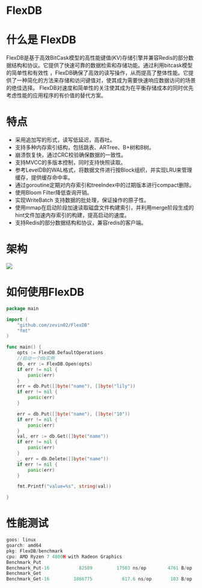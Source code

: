 # FlexDB

# 什么是 FlexDB 

FlexDB是基于高效BitCask模型的高性能键值(KV)存储引擎并兼容Redis的部分数据结构和协议。它提供了快速可靠的数据检索和存储功能。通过利用bitcask模型的简单性和有效性
，FlexDB确保了高效的读写操作，从而提高了整体性能。它提供了一种简化的方法来存储和访问键值对，使其成为需要快速响应数据访问的场景的绝佳选择。
FlexDB对速度和简单性的关注使其成为在平衡存储成本的同时优先考虑性能的应用程序的有价值的替代方案。



# 特点
- 采用追加写的形式，读写低延迟，高吞吐。
- 支持多种内存索引结构，包括跳表、ARTree、B+树和B树。
- 崩溃恢复快，通过CRC校验确保数据的一致性。
- 支持MVCC的多版本控制，同时支持快照读取。
- 参考LevelDB的WAL格式，将数据文件进行按Block组织，并实现LRU来管理缓存，提供缓存命中率。
- 通过goroutine定期对内存索引和treeIndex中的过期版本进行compact删除。
- 使用Bloom Filter降低查询开销。
- 实现WriteBatch 支持数据的批处理，保证操作的原子性。
- 使用mmap在启动阶段加速读取磁盘文件构建索引，并利用merge阶段生成的hint文件加速内存索引的构建，提高启动的速度。
- 支持Redis的部分数据结构和协议，兼容redis的客户端。


# 架构

![](https://i.imgur.com/vASDlNt.png)


# 如何使用FlexDB
~~~go
package main

import (
	"github.com/zevin02/FlexDB"
	"fmt"
)

func main() {
	opts := FlexDB.DefaultOperations
	//启动一个db实例
	db, err := FlexDB.Open(opts)
	if err != nil {
		panic(err)
	}
	err = db.Put([]byte("name"), []byte("lily"))
	if err != nil {
		panic(err)
	}

	err = db.Put([]byte("name"), []byte("10"))
	if err != nil {
		panic(err)
	}
	val, err := db.Get([]byte("name"))
	if err != nil {
		panic(err)
	}
	_, err = db.Delete([]byte("name"))
	if err != nil {
		panic(err)
	}

	fmt.Printf("value=%s", string(val))

}

~~~

# 性能测试

~~~go
goos: linux
goarch: amd64
pkg: FlexDB/benchmark
cpu: AMD Ryzen 7 4800H with Radeon Graphics         
Benchmark_Put
Benchmark_Put-16       	   82589	     17503 ns/op	    4761 B/op	      17 allocs/op
Benchmark_Get
Benchmark_Get-16       	 1866775	       617.6 ns/op	     103 B/op	       4 allocs/op
~~~
